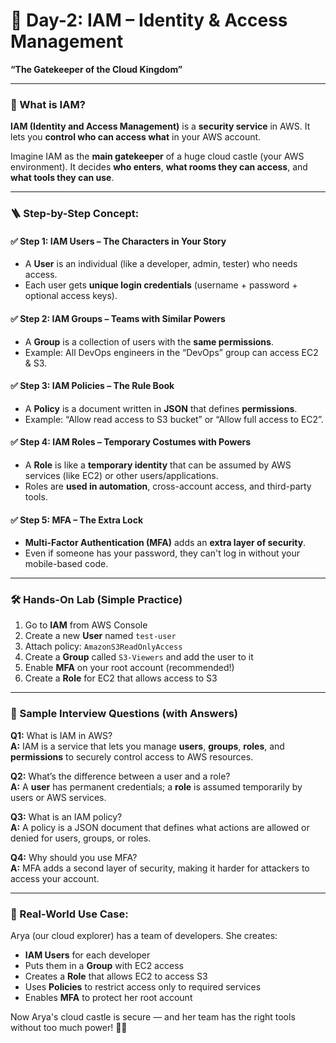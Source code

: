 # 🔐 **Day-2: IAM – Identity & Access Management**  

**“The Gatekeeper of the Cloud Kingdom”**

---

### 🌟 What is IAM?
**IAM (Identity and Access Management)** is a **security service** in AWS. It lets you **control who can access what** in your AWS account.

Imagine IAM as the **main gatekeeper** of a huge cloud castle (your AWS environment). It decides **who enters**, **what rooms they can access**, and **what tools they can use**.

---

### 🪜 Step-by-Step Concept:

#### ✅ Step 1: IAM Users – The Characters in Your Story
- A **User** is an individual (like a developer, admin, tester) who needs access.
- Each user gets **unique login credentials** (username + password + optional access keys).

#### ✅ Step 2: IAM Groups – Teams with Similar Powers
- A **Group** is a collection of users with the **same permissions**.
- Example: All DevOps engineers in the “DevOps” group can access EC2 & S3.

#### ✅ Step 3: IAM Policies – The Rule Book
- A **Policy** is a document written in **JSON** that defines **permissions**.
- Example: “Allow read access to S3 bucket” or “Allow full access to EC2”.

#### ✅ Step 4: IAM Roles – Temporary Costumes with Powers
- A **Role** is like a **temporary identity** that can be assumed by AWS services (like EC2) or other users/applications.
- Roles are **used in automation**, cross-account access, and third-party tools.

#### ✅ Step 5: MFA – The Extra Lock
- **Multi-Factor Authentication (MFA)** adds an **extra layer of security**.
- Even if someone has your password, they can't log in without your mobile-based code.

---

### 🛠️ Hands-On Lab (Simple Practice)

1. Go to **IAM** from AWS Console
2. Create a new **User** named `test-user`
3. Attach policy: `AmazonS3ReadOnlyAccess`
4. Create a **Group** called `S3-Viewers` and add the user to it
5. Enable **MFA** on your root account (recommended!)
6. Create a **Role** for EC2 that allows access to S3

---

### 💬 Sample Interview Questions (with Answers)

**Q1:** What is IAM in AWS?  
**A:** IAM is a service that lets you manage **users**, **groups**, **roles**, and **permissions** to securely control access to AWS resources.

**Q2:** What’s the difference between a user and a role?  
**A:** A **user** has permanent credentials; a **role** is assumed temporarily by users or AWS services.

**Q3:** What is an IAM policy?  
**A:** A policy is a JSON document that defines what actions are allowed or denied for users, groups, or roles.

**Q4:** Why should you use MFA?  
**A:** MFA adds a second layer of security, making it harder for attackers to access your account.

---

### 🔧 Real-World Use Case:
Arya (our cloud explorer) has a team of developers. She creates:
- **IAM Users** for each developer
- Puts them in a **Group** with EC2 access
- Creates a **Role** that allows EC2 to access S3
- Uses **Policies** to restrict access only to required services
- Enables **MFA** to protect her root account

Now Arya's cloud castle is secure — and her team has the right tools without too much power! 🏰🔐


